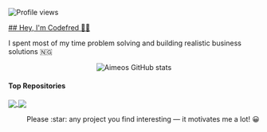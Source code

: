 ![Profile views](https://gpvc.arturio.dev/Pycomet)
<br />
<p align="left">
    <a href="https://codefred.me">
       ## Hey, I'm Codefred 👋🏽
    </a>
</p>

I spent most of my time problem solving and building realistic business solutions 🇳🇬

<p align="center">
    <img src="https://github-readme-stats.vercel.app/api?username=pycomet&account_private=true&include_all_commits=true&show_icons=true&bg_color=90,103050,109095&title_color=fff&text_color=fff&icon_color=fff&hide=prs" alt="Aimeos GitHub stats" />
<p>

    
#### Top Repositories
    
<a href="https://github.com/pycomet-zz/escrow-service-bot">
  <img align="center" src="https://github-readme-stats.vercel.app/api/pin/?username=pycomet-zz&repo=escrow-service-bot&theme=buefy" />
</a>
<a href="https://github.com/anuraghazra/anuraghazra.github.io">
  <img align="center" src="https://github-readme-stats.vercel.app/api/pin/?username=anuraghazra&repo=anuraghazra.github.io&theme=buefy" />
</a>
    
    
    
<p align="right">Please :star: any project  you find interesting — it motivates me a lot! 😀</p>
